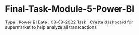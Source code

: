 # Final-Task-Module-5-Power-BI

Type : Power BI
Date : 03-03-2022
Task : Create dashboard for supermarket to help analyze all transcactions
